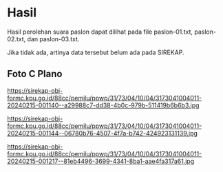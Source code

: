 # Hasil

Hasil perolehan suara paslon dapat dilihat pada file paslon-01.txt, paslon-02.txt, dan paslon-03.txt.

Jika tidak ada, artinya data tersebut belum ada pada SIREKAP.

## Foto C Plano

https://sirekap-obj-formc.kpu.go.id/88cc/pemilu/ppwp/31/73/04/10/04/3173041004011-20240215-001140--a29988c7-dd38-4b0c-979b-511419b6b6b3.jpg

https://sirekap-obj-formc.kpu.go.id/88cc/pemilu/ppwp/31/73/04/10/04/3173041004011-20240215-001144--06780b76-4507-4f7a-b742-424923131139.jpg

https://sirekap-obj-formc.kpu.go.id/88cc/pemilu/ppwp/31/73/04/10/04/3173041004011-20240215-001217--81eb4496-3699-4341-8ba1-aae4fa317a61.jpg
